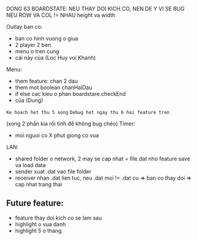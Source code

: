 DONG 63 BOARDSTATE: NEU THAY DOI KICH CO, NEN DE Y VI SE BUG NEU ROW VA COL != NHAU
height va width 

Outlay ban co: 
* ban co hinh vuong o giua
* 2 player 2 ben
* menu o tren cung
* cái này của (Loc Huy voi Khanh) 

Menu:
* them feature: chan 2 dau
* them mot boolean chanHaiDau
* if else cac kieu o phan boardstare.checkEnd
* của (Dung)

`Ke hoach het thu 5 xong` 
`Debug het ngay thu 6 hai feature tren`

(xong 2 phần kia rồi tính để không bug chéo) 
Timer: 
* moi nguoi co X phut giong co vua 

LAN: 
* shared folder o network, 2 may se cap nhat = file.dat nho feature save va load data
* sender xuat .dat vao file folder
* receiver nhan .dat lien tuc, neu .dat moi != .dat cu => ban co thay doi => cap nhat trang thai

## Future feature:
* feature thay doi kich co se lam sau
* highlight o vua danh
* highlight 5 o thang
